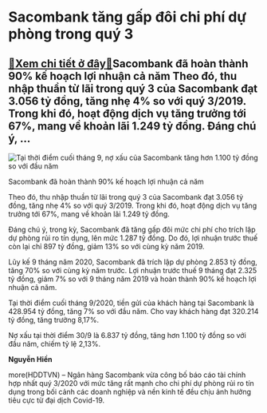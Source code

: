 Sacombank tăng gấp đôi chi phí dự phòng trong quý 3
===================================================

[:gift:Xem chi tiết ở đây:gift:](https://hddtvn.com/sacombank-tang-gap-doi-chi-phi-du-phong-trong-quy-3/)Sacombank đã hoàn thành 90% kế hoạch lợi nhuận cả năm Theo đó, thu nhập thuần từ lãi trong quý 3 của Sacombank đạt 3.056 tỷ đồng, tăng nhẹ 4% so với quý 3/2019. Trong khi đó, hoạt động dịch vụ tăng trưởng tới 67%, mang về khoản lãi 1.249 tỷ đồng. Đáng chú ý, …
--------------------------------------------------------------------------------------------------------------------------------------------------------------------------------------------------------------------------------------------------------------------





![Tại thời điểm cuối tháng 9, nợ xấu của Sacombank tăng hơn 1.100 tỷ đồng so với đầu năm](https://hddtvn.com/wp-content/uploads/2021/01/3614_STB.jpg "Tại thời điểm cuối tháng 9, nợ xấu của Sacombank tăng hơn 1.100 tỷ đồng so với đầu năm")


Sacombank đã hoàn thành 90% kế hoạch lợi nhuận cả năm



Theo đó, thu nhập thuần từ lãi trong quý 3 của Sacombank đạt 3.056 tỷ đồng, tăng nhẹ 4% so với quý 3/2019. Trong khi đó, hoạt động dịch vụ tăng trưởng tới 67%, mang về khoản lãi 1.249 tỷ đồng.


Đáng chú ý, trong kỳ, Sacombank đã tăng gấp đôi mức chi phí cho trích lập dự phòng rủi ro tín dụng, lên mức 1.287 tỷ đồng. Do đó, lợi nhuận trước thuế còn lại chỉ 897 tỷ đồng, giảm 13% so với cùng kỳ năm 2019.


Lũy kế 9 tháng năm 2020, Sacombank đã trích lập dự phòng 2.853 tỷ đồng, tăng 70% so với cùng kỳ năm trước. Lợi nhuận trước thuế 9 tháng đạt 2.325 tỷ đồng, giảm 7% so với 9 tháng năm 2019 và hoàn thành 90% kế hoạch lợi nhuận cả năm.


Tại thời điểm cuối tháng 9/2020, tiền gửi của khách hàng tại Sacombank là 428.954 tỷ đồng, tăng 7% so với đầu năm. Cho vay khách hàng đạt 320.214 tỷ đồng, tăng trưởng 8,17%.


Nợ xấu tại thời điểm 30/9 là 6.837 tỷ đồng, tăng hơn 1.100 tỷ đồng so với đầu năm, chiếm tỷ lệ 2,13%.




**Nguyễn Hiền**



more(HDDTVN) – Ngân hàng Sacombank vừa công bố báo cáo tài chính hợp nhất quý 3/2020 với mức tăng rất mạnh cho chi phí dự phòng rủi ro tín dụng trong bối cảnh các doanh nghiệp và nền kinh tế đều chịu ảnh hưởng tiêu cực từ đại dịch Covid-19.


